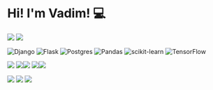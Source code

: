 # Hi! I'm Vadim! :computer:

<a href="https://drive.google.com/file/d/150puaNsHSYMTO4vg_Wb-CybAiq-aSGGw/view?usp=sharing" target="_blank"><img src="https://img.shields.io/badge/CV%20(Ru)-457b9d?style=for-the-badge"/></a>
<a href="https://drive.google.com/file/d/1JO7Qo_UezG_XK8WWKjINrxbxEYx9_iTj/view?usp=drive_link" target="_blank"><img src="https://img.shields.io/badge/CV%20(Eng)-457b9d?style=for-the-badge"/></a>

![Django](https://img.shields.io/badge/django-%23092E20.svg?style=for-the-badge&logo=django&logoColor=white)
![Flask](https://img.shields.io/badge/flask-%23000.svg?style=for-the-badge&logo=flask&logoColor=white)
![Postgres](https://img.shields.io/badge/postgres-%23316192.svg?style=for-the-badge&logo=postgresql&logoColor=white)
![Pandas](https://img.shields.io/badge/pandas-%23150458.svg?style=for-the-badge&logo=pandas&logoColor=white)
![scikit-learn](https://img.shields.io/badge/scikit--learn-%23F7931E.svg?style=for-the-badge&logo=scikit-learn&logoColor=white)
![TensorFlow](https://img.shields.io/badge/TensorFlow-%23FF6F00.svg?style=for-the-badge&logo=TensorFlow&logoColor=white)


![](https://github-profile-summary-cards.vercel.app/api/cards/profile-details?username=h4cktivist&theme=github_dark)
![](https://github-profile-summary-cards.vercel.app/api/cards/repos-per-language?username=h4cktivist&theme=github_dark)![](https://github-profile-summary-cards.vercel.app/api/cards/most-commit-language?username=h4cktivist&theme=github_dark)
![](https://github-profile-summary-cards.vercel.app/api/cards/stats?username=h4cktivist&theme=github_dark)![](https://github-profile-summary-cards.vercel.app/api/cards/productive-time?username=h4cktivist&theme=github_dark&utcOffset=5)


<a href="mailto:popovvadim0605@gmail.com"><img src="https://img.shields.io/badge/Gmail-D14836?style=for-the-badge&logo=gmail&logoColor=white"/></a>
<a href="https://t.me/h4cktiv1st"><img src="https://img.shields.io/badge/Telegram-00B2FF?style=for-the-badge&logo=messenger&logoColor=white"/></a>
<a href="https://www.linkedin.com/in/vadim-popov-810303248"><img src="https://img.shields.io/badge/linkedin-%230077B5.svg?style=for-the-badge&logo=linkedin&logoColor=white"/></a>
